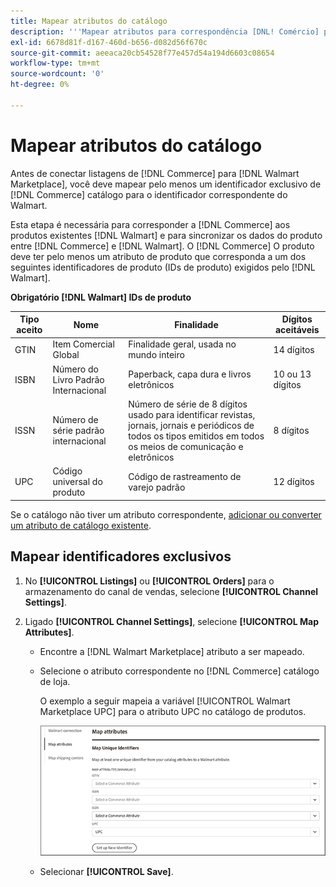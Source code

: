 ```yaml
---
title: Mapear atributos do catálogo
description: '''Mapear atributos para correspondência [DNL! Comércio] produtos para produtos existentes [!DNL Walmart Marketplace] listagens e sincronização de dados entre [!DNL Channel Manager] e [!DNL Walmart]."'
exl-id: 6678d81f-d167-460d-b656-d082d56f670c
source-git-commit: aeeaca20cb54528f77e457d54a194d6603c08654
workflow-type: tm+mt
source-wordcount: '0'
ht-degree: 0%

---
```


# Mapear atributos do catálogo

Antes de conectar listagens de [!DNL Commerce] para [!DNL Walmart Marketplace], você deve mapear pelo menos um identificador exclusivo de [!DNL Commerce] catálogo para o identificador correspondente do Walmart.

Esta etapa é necessária para corresponder a [!DNL Commerce] aos produtos existentes [!DNL Walmart] e para sincronizar os dados do produto entre [!DNL Commerce] e [!DNL Walmart]. O [!DNL Commerce] O produto deve ter pelo menos um atributo de produto que corresponda a um dos seguintes identificadores de produto (IDs de produto) exigidos pelo [!DNL Walmart].

**Obrigatório [!DNL Walmart] IDs de produto**

| **Tipo aceito** | **Nome** | **Finalidade** | **Dígitos aceitáveis** |
|-------------------|--------------------------------------|--------------------------------------------------------------------------------------------------------------------------------------------------|-----------------------|
| GTIN | Item Comercial Global | Finalidade geral, usada no mundo inteiro | 14 dígitos |
| ISBN | Número do Livro Padrão Internacional | Paperback, capa dura e livros eletrônicos | 10 ou 13 dígitos |
| ISSN | Número de série padrão internacional | Número de série de 8 dígitos usado para identificar revistas, jornais, jornais e periódicos de todos os tipos emitidos em todos os meios de comunicação e eletrônicos | 8 dígitos |
| UPC | Código universal do produto | Código de rastreamento de varejo padrão | 12 dígitos |

Se o catálogo não tiver um atributo correspondente, [adicionar ou converter um atributo de catálogo existente](https://docs.magento.com/user-guide/catalog/product-attributes.html).

## Mapear identificadores exclusivos

1. No **[!UICONTROL Listings]** ou **[!UICONTROL Orders]** para o armazenamento do canal de vendas, selecione **[!UICONTROL Channel Settings]**.

1. Ligado **[!UICONTROL Channel Settings]**, selecione **[!UICONTROL Map Attributes]**.

   - Encontre a [!DNL Walmart Marketplace] atributo a ser mapeado.

   - Selecione o atributo correspondente no [!DNL Commerce] catálogo de loja.

      O exemplo a seguir mapeia a variável [!UICONTROL Walmart Marketplace UPC] para o atributo UPC no catálogo de produtos.

      ![Mapear atributos para critérios de correspondência do produto](assets/products-map-attributes-for-match.png)

   - Selecionar **[!UICONTROL Save]**.
